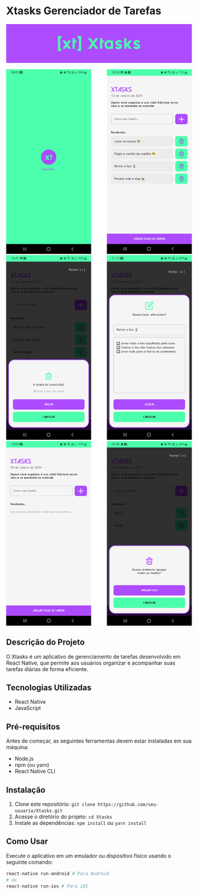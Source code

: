 # Xtasks Gerenciador de Tarefas

![Logo do Xtasks](src\0_design\3_github\logo.png)

<img src="src\0_design\3_github\1.png" width="600">
<img src="src\0_design\3_github\2.png" width="600">
<img src="src\0_design\3_github\3.png" width="600">


## Descrição do Projeto
O Xtasks é um aplicativo de gerenciamento de tarefas desenvolvido em React Native, que permite aos usuários organizar e acompanhar suas tarefas diárias de forma eficiente.

## Tecnologias Utilizadas
- React Native
- JavaScript

## Pré-requisitos
Antes de começar, as seguintes ferramentas devem estar instaladas em sua máquina:
- Node.js
- npm (ou yarn)
- React Native CLI

## Instalação
1. Clone este repositório: `git clone https://github.com/seu-usuario/Xtasks.git`
2. Acesse o diretório do projeto: `cd Xtasks`
3. Instale as dependências: `npm install` ou `yarn install`

## Como Usar
Execute o aplicativo em um emulador ou dispositivo físico usando o seguinte comando:
```bash
react-native run-android # Para Android
# ou
react-native run-ios # Para iOS
